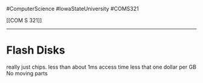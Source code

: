 #ComputerScience  #IowaStateUniversity  #COMS321 


[[COM S 321]] 

---

# Flash Disks

really just chips. 
less than about 1ms access time
less that one dollar per GB
No moving parts